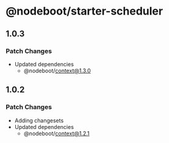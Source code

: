 # @nodeboot/starter-scheduler

## 1.0.3

### Patch Changes

-   Updated dependencies
    -   @nodeboot/context@1.3.0

## 1.0.2

### Patch Changes

-   Adding changesets
-   Updated dependencies
    -   @nodeboot/context@1.2.1
